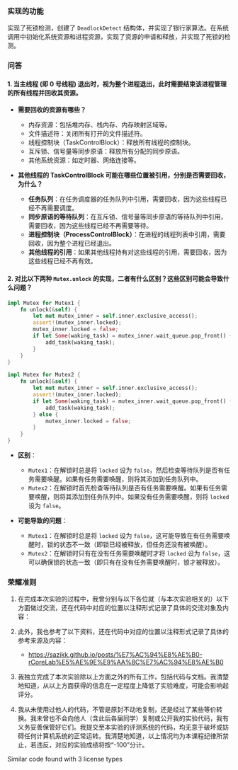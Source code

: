 ### 实现的功能

实现了死锁检测，创建了 `DeadlockDetect` 结构体，并实现了银行家算法。在系统调用中初始化系统资源和进程资源，实现了资源的申请和释放，并实现了死锁的检测。

### 问答

#### 1. 当主线程 (即 0 号线程) 退出时，视为整个进程退出，此时需要结束该进程管理的所有线程并回收其资源。

- **需要回收的资源有哪些？**
  - 内存资源：包括堆内存、栈内存、内存映射区域等。
  - 文件描述符：关闭所有打开的文件描述符。
  - 线程控制块（TaskControlBlock）：释放所有线程的控制块。
  - 互斥锁、信号量等同步原语：释放所有分配的同步原语。
  - 其他系统资源：如定时器、网络连接等。

- **其他线程的 TaskControlBlock 可能在哪些位置被引用，分别是否需要回收，为什么？**
  - **任务队列**：在任务调度器的任务队列中引用，需要回收，因为这些线程已经不再需要调度。
  - **同步原语的等待队列**：在互斥锁、信号量等同步原语的等待队列中引用，需要回收，因为这些线程已经不再需要等待。
  - **进程控制块（ProcessControlBlock）**：在进程的线程列表中引用，需要回收，因为整个进程已经退出。
  - **其他线程的引用**：如果其他线程持有对这些线程的引用，需要回收，因为这些线程已经不再有效。

#### 2. 对比以下两种 `Mutex.unlock` 的实现，二者有什么区别？这些区别可能会导致什么问题？

```rust
impl Mutex for Mutex1 {
    fn unlock(&self) {
        let mut mutex_inner = self.inner.exclusive_access();
        assert!(mutex_inner.locked);
        mutex_inner.locked = false;
        if let Some(waking_task) = mutex_inner.wait_queue.pop_front() {
            add_task(waking_task);
        }
    }
}

impl Mutex for Mutex2 {
    fn unlock(&self) {
        let mut mutex_inner = self.inner.exclusive_access();
        assert!(mutex_inner.locked);
        if let Some(waking_task) = mutex_inner.wait_queue.pop_front() {
            add_task(waking_task);
        } else {
            mutex_inner.locked = false;
        }
    }
}
```

- **区别**：
  - `Mutex1`：在解锁时总是将 `locked` 设为 `false`，然后检查等待队列是否有任务需要唤醒。如果有任务需要唤醒，则将其添加到任务队列中。
  - `Mutex2`：在解锁时首先检查等待队列是否有任务需要唤醒。如果有任务需要唤醒，则将其添加到任务队列中。如果没有任务需要唤醒，则将 `locked` 设为 `false`。

- **可能导致的问题**：
  - `Mutex1`：在解锁时总是将 `locked` 设为 `false`，这可能导致在有任务需要唤醒时，锁的状态不一致（即锁已经被释放，但任务还没有被唤醒）。
  - `Mutex2`：在解锁时只有在没有任务需要唤醒时才将 `locked` 设为 `false`，这可以确保锁的状态一致（即只有在没有任务需要唤醒时，锁才被释放）。

### 荣耀准则

1. 在完成本次实验的过程中，我曾分别与以下各位就（与本次实验相关的）以下方面做过交流，还在代码中对应的位置以注释形式记录了具体的交流对象及内容：

2. 此外，我也参考了以下资料，还在代码中对应的位置以注释形式记录了具体的参考来源及内容：
   - https://sazikk.github.io/posts/%E7%AC%94%E8%AE%B0-rCoreLab%E5%AE%9E%E9%AA%8C%E7%AC%94%E8%AE%B0

3. 我独立完成了本次实验除以上方面之外的所有工作，包括代码与文档。我清楚地知道，从以上方面获得的信息在一定程度上降低了实验难度，可能会影响起评分。

4. 我从未使用过他人的代码，不管是原封不动地复制，还是经过了某些等价转换。我未曾也不会向他人（含此后各届同学）复制或公开我的实验代码，我有义务妥善保管好它们。我提交至本实验的评测系统的代码，均无意于破坏或妨碍任何计算机系统的正常运转。我清楚地知道，以上情况均为本课程纪律所禁止，若违反，对应的实验成绩将按“-100”分计。

Similar code found with 3 license types